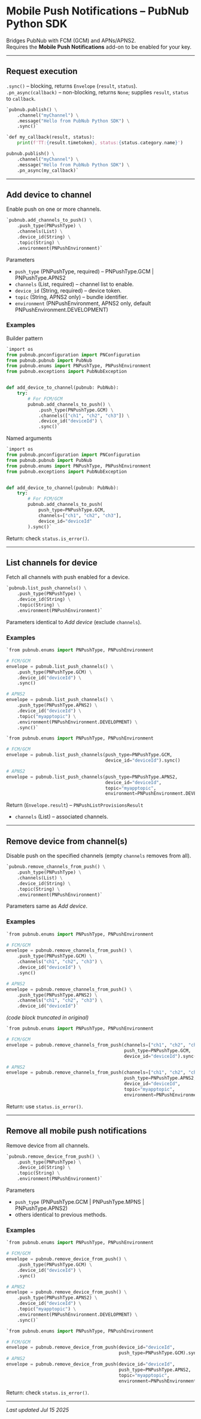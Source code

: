 # Mobile Push Notifications – PubNub Python SDK

Bridges PubNub with FCM (GCM) and APNs/APNS2.  
Requires the **Mobile Push Notifications** add-on to be enabled for your key.

---

## Request execution

`.sync()` – blocking, returns `Envelope` (`result`, `status`).  
`.pn_async(callback)` – non-blocking, returns `None`; supplies `result`, `status` to `callback`.

```python
`pubnub.publish() \
    .channel("myChannel") \
    .message("Hello from PubNub Python SDK") \
    .sync()`
```

```python
`def my_callback(result, status):
    print(f'TT:{result.timetoken}, status:{status.category.name}')

pubnub.publish() \
    .channel("myChannel") \
    .message("Hello from PubNub Python SDK") \
    .pn_async(my_callback)`
```

---

## Add device to channel

Enable push on one or more channels.

```python
`pubnub.add_channels_to_push() \
    .push_type(PNPushType) \
    .channels(List) \
    .device_id(String) \
    .topic(String) \
    .environment(PNPushEnvironment)`
```

Parameters  
* `push_type` (PNPushType, required) – PNPushType.GCM | PNPushType.APNS2  
* `channels` (List, required) – channel list to enable.  
* `device_id` (String, required) – device token.  
* `topic` (String, APNS2 only) – bundle identifier.  
* `environment` (PNPushEnvironment, APNS2 only, default PNPushEnvironment.DEVELOPMENT)

### Examples

Builder pattern
```python
`import os
from pubnub.pnconfiguration import PNConfiguration
from pubnub.pubnub import PubNub
from pubnub.enums import PNPushType, PNPushEnvironment
from pubnub.exceptions import PubNubException


def add_device_to_channel(pubnub: PubNub):
    try:
        # For FCM/GCM
        pubnub.add_channels_to_push() \
            .push_type(PNPushType.GCM) \
            .channels(["ch1", "ch2", "ch3"]) \
            .device_id("deviceId") \
            .sync()`
```

Named arguments
```python
`import os
from pubnub.pnconfiguration import PNConfiguration
from pubnub.pubnub import PubNub
from pubnub.enums import PNPushType, PNPushEnvironment
from pubnub.exceptions import PubNubException


def add_device_to_channel(pubnub: PubNub):
    try:
        # For FCM/GCM
        pubnub.add_channels_to_push(
            push_type=PNPushType.GCM,
            channels=["ch1", "ch2", "ch3"],
            device_id="deviceId"
        ).sync()`
```

Return: check `status.is_error()`.

---

## List channels for device

Fetch all channels with push enabled for a device.

```python
`pubnub.list_push_channels() \
    .push_type(PNPushType) \
    .device_id(String) \
    .topic(String) \
    .environment(PNPushEnvironment)`
```

Parameters identical to *Add device* (exclude `channels`).

### Examples

```python
`from pubnub.enums import PNPushType, PNPushEnvironment

# FCM/GCM
envelope = pubnub.list_push_channels() \
    .push_type(PNPushType.GCM) \
    .device_id("deviceId") \
    .sync()

# APNS2
envelope = pubnub.list_push_channels() \
    .push_type(PNPushType.APNS2) \
    .device_id("deviceId") \
    .topic("myapptopic") \
    .environment(PNPushEnvironment.DEVELOPMENT) \
    .sync()`
```

```python
`from pubnub.enums import PNPushType, PNPushEnvironment

# FCM/GCM
envelope = pubnub.list_push_channels(push_type=PNPushType.GCM,
                                     device_id="deviceId").sync()

# APNS2
envelope = pubnub.list_push_channels(push_type=PNPushType.APNS2,
                                     device_id="deviceId",
                                     topic="myapptopic",
                                     environment=PNPushEnvironment.DEVELOPMENT).sync()`
```

Return (`Envelope.result`) – `PNPushListProvisionsResult`  
* `channels` (List) – associated channels.  

---

## Remove device from channel(s)

Disable push on the specified channels (empty `channels` removes from all).

```python
`pubnub.remove_channels_from_push() \
    .push_type(PNPushType) \
    .channels(List) \
    .device_id(String) \
    .topic(String) \
    .environment(PNPushEnvironment)`
```

Parameters same as *Add device*.

### Examples

```python
`from pubnub.enums import PNPushType, PNPushEnvironment

# FCM/GCM
envelope = pubnub.remove_channels_from_push() \
    .push_type(PNPushType.GCM) \
    .channels("ch1", "ch2", "ch3") \
    .device_id("deviceId") \
    .sync()

# APNS2
envelope = pubnub.remove_channels_from_push() \
    .push_type(PNPushType.APNS2) \
    .channels("ch1", "ch2", "ch3") \
    .device_id("deviceId")`
```
*(code block truncated in original)*

```python
`from pubnub.enums import PNPushType, PNPushEnvironment

# FCM/GCM
envelope = pubnub.remove_channels_from_push(channels=["ch1", "ch2", "ch3"],
                                            push_type=PNPushType.GCM,
                                            device_id="deviceId").sync()

# APNS2
envelope = pubnub.remove_channels_from_push(channels=["ch1", "ch2", "ch3"],
                                            push_type=PNPushType.APNS2,
                                            device_id="deviceId",
                                            topic="myapptopic",
                                            environment=PNPushEnvironment.DEVELOPMENT).sync()`
```

Return: use `status.is_error()`.

---

## Remove all mobile push notifications

Remove device from all channels.

```python
`pubnub.remove_device_from_push() \
    .push_type(PNPushType) \
    .device_id(String) \
    .topic(String) \
    .environment(PNPushEnvironment)`
```

Parameters  
* `push_type` (PNPushType.GCM | PNPushType.MPNS | PNPushType.APNS2)  
* others identical to previous methods.

### Examples

```python
`from pubnub.enums import PNPushType, PNPushEnvironment

# FCM/GCM
envelope = pubnub.remove_device_from_push() \
    .push_type(PNPushType.GCM) \
    .device_id("deviceId") \
    .sync()

# APNS2
envelope = pubnub.remove_device_from_push() \
    .push_type(PNPushType.APNS2) \
    .device_id("deviceId") \
    .topic("myapptopic") \
    .environment(PNPushEnvironment.DEVELOPMENT) \
    .sync()`
```

```python
`from pubnub.enums import PNPushType, PNPushEnvironment

# FCM/GCM
envelope = pubnub.remove_device_from_push(device_id="deviceId",
                                          push_type=PNPushType.GCM).sync()
# APNS2
envelope = pubnub.remove_device_from_push(device_id="deviceId",
                                          push_type=PNPushType.APNS2,
                                          topic="myapptopic",
                                          environment=PNPushEnvironment.DEVELOPMENT).sync()`
```

Return: check `status.is_error()`.

---

_Last updated Jul 15 2025_